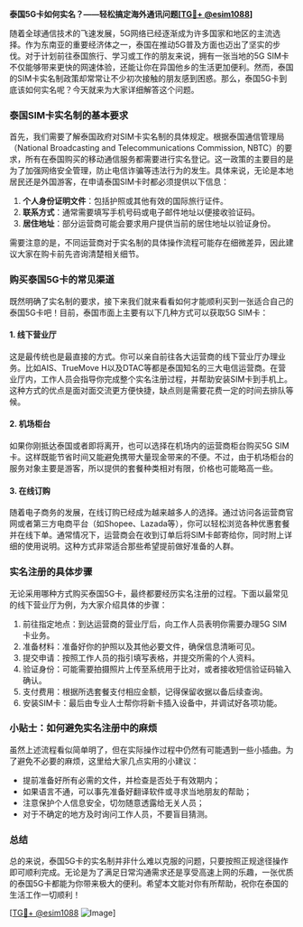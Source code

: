 **泰国5G卡如何实名？——轻松搞定海外通讯问题[[TG💪+ @esim1088](https://t.me/s/esim1088)]**

随着全球通信技术的飞速发展，5G网络已经逐渐成为许多国家和地区的主流选择。作为东南亚的重要经济体之一，泰国在推动5G普及方面也迈出了坚实的步伐。对于计划前往泰国旅行、学习或工作的朋友来说，拥有一张当地的5G SIM卡不仅能够带来更快的网速体验，还能让你在异国他乡的生活更加便利。然而，泰国的SIM卡实名制政策却常常让不少初次接触的朋友感到困惑。那么，泰国5G卡到底该如何实名呢？今天就来为大家详细解答这个问题。

### 泰国SIM卡实名制的基本要求

首先，我们需要了解泰国政府对SIM卡实名制的具体规定。根据泰国通信管理局（National Broadcasting and Telecommunications Commission, NBTC）的要求，所有在泰国购买的移动通信服务都需要进行实名登记。这一政策的主要目的是为了加强网络安全管理，防止电信诈骗等违法行为的发生。具体来说，无论是本地居民还是外国游客，在申请泰国SIM卡时都必须提供以下信息：

1. **个人身份证明文件**：包括护照或其他有效的国际旅行证件。
2. **联系方式**：通常需要填写手机号码或电子邮件地址以便接收验证码。
3. **居住地址**：部分运营商可能会要求用户提供当前的居住地址以验证身份。

需要注意的是，不同运营商对于实名制的具体操作流程可能存在细微差异，因此建议大家在购卡前先咨询清楚相关细节。

### 购买泰国5G卡的常见渠道

既然明确了实名制的要求，接下来我们就来看看如何才能顺利买到一张适合自己的泰国5G卡吧！目前，泰国市面上主要有以下几种方式可以获取5G SIM卡：

#### 1. 线下营业厅
这是最传统也是最直接的方式。你可以亲自前往各大运营商的线下营业厅办理业务。比如AIS、TrueMove H以及DTAC等都是泰国知名的三大电信运营商。在营业厅内，工作人员会指导你完成整个实名注册过程，并帮助安装SIM卡到手机上。这种方式的优点是面对面交流更方便快捷，缺点则是需要花费一定的时间去排队等候。

#### 2. 机场柜台
如果你刚抵达泰国或者即将离开，也可以选择在机场内的运营商柜台购买5G SIM卡。这样既能节省时间又能避免携带大量现金带来的不便。不过，由于机场柜台的服务对象主要是游客，所以提供的套餐种类相对有限，价格也可能略高一些。

#### 3. 在线订购
随着电子商务的发展，在线订购已经成为越来越多人的选择。通过访问各运营商官网或者第三方电商平台（如Shopee、Lazada等），你可以轻松浏览各种优惠套餐并在线下单。通常情况下，运营商会在收到订单后将SIM卡邮寄给你，同时附上详细的使用说明。这种方式非常适合那些希望提前做好准备的人群。

### 实名注册的具体步骤

无论采用哪种方式购买泰国5G卡，最终都要经历实名注册的过程。下面以最常见的线下营业厅为例，为大家介绍具体的步骤：

1. 前往指定地点：到达运营商的营业厅后，向工作人员表明你需要办理5G SIM卡业务。
2. 准备材料：准备好你的护照以及其他必要文件，确保信息清晰可见。
3. 提交申请：按照工作人员的指引填写表格，并提交所需的个人资料。
4. 验证身份：可能需要拍摄照片上传至系统用于比对，或者接收短信验证码输入确认。
5. 支付费用：根据所选套餐支付相应金额，记得保留收据以备后续查询。
6. 安装SIM卡：最后由专业人士帮你将新卡插入设备中，并调试好各项功能。

### 小贴士：如何避免实名注册中的麻烦

虽然上述流程看似简单明了，但在实际操作过程中仍然有可能遇到一些小插曲。为了避免不必要的麻烦，这里给大家几点实用的小建议：

- 提前准备好所有必需的文件，并检查是否处于有效期内；
- 如果语言不通，可以事先准备好翻译软件或寻求当地朋友的帮助；
- 注意保护个人信息安全，切勿随意透露给无关人员；
- 对于不确定的地方及时询问工作人员，不要盲目猜测。

### 总结

总的来说，泰国5G卡的实名制并非什么难以克服的问题，只要按照正规途径操作即可顺利完成。无论是为了满足日常沟通需求还是享受高速上网的乐趣，一张优质的泰国5G卡都能为你带来极大的便利。希望本文能对你有所帮助，祝你在泰国的生活工作一切顺利！

[[TG💪+ @esim1088](https://t.me/s/esim1088) ![Image](https://i.postimg.cc/4NQfJmqS/Snipaste-2025-05-13-00-14-12.png)]
